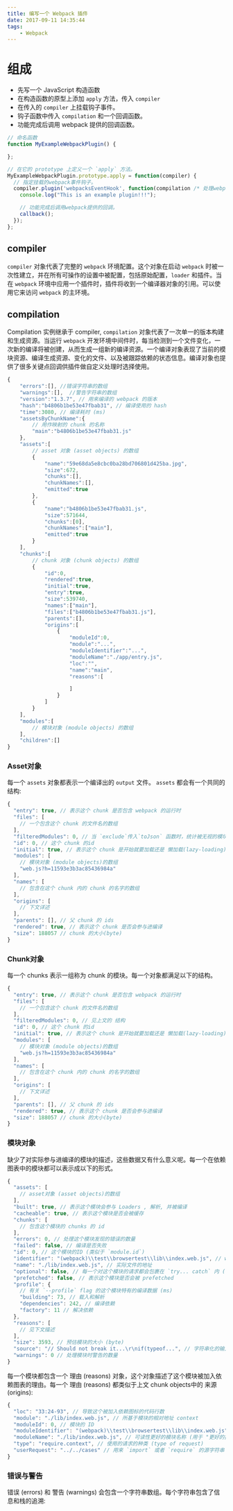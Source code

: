```yaml
---
title: 编写一个 Webpack 插件
date: 2017-09-11 14:35:44
tags:
    - Webpack
---
```


# 组成

* 先写一个 JavaScript 构造函数
* 在构造函数的原型上添加 `apply` 方法，传入 `compiler`
* 在传入的 `compiler` 上挂载钩子事件。
* 钩子函数中传入 `compilation` 和一个回调函数。
* 功能完成后调用 webpack 提供的回调函数。

```javascript
// 命名函数
function MyExampleWebpackPlugin() {

};

// 在它的 prototype 上定义一个 `apply` 方法。
MyExampleWebpackPlugin.prototype.apply = function(compiler) {
  // 指定挂载的webpack事件钩子。
  compiler.plugin('webpacksEventHook', function(compilation /* 处理webpack内部实例的特定数据。*/, callback) {
    console.log("This is an example plugin!!!");

    // 功能完成后调用webpack提供的回调。
    callback();
  });
};
```

## compiler

`compiler` 对象代表了完整的 `webpack` 环境配置。这个对象在启动 `webpack` 时被一次性建立，并在所有可操作的设置中被配置，包括原始配置，`loader` 和插件。当在 `webpack` 环境中应用一个插件时，插件将收到一个编译器对象的引用。可以使用它来访问 `webpack` 的主环境。

## compilation

Compilation 实例继承于 compiler, `compilation` 对象代表了一次单一的版本构建和生成资源。当运行 `webpack` 开发环境中间件时，每当检测到一个文件变化，一次新的编译将被创建，从而生成一组新的编译资源。一个编译对象表现了当前的模块资源、编译生成资源、变化的文件、以及被跟踪依赖的状态信息。编译对象也提供了很多关键点回调供插件做自定义处理时选择使用。

```javascript
{
    "errors":[], //错误字符串的数组
    "warnings":[],  //警告字符串的数组
    "version":"1.3.7", // 用来编译的 webpack 的版本
    "hash":"b4806b1be53e47fbab31", // 编译使用的 hash
    "time":3080, // 编译耗时 (ms)
    "assetsByChunkName":{
        // 用作映射的 chunk 的名称
        "main":"b4806b1be53e47fbab31.js"
    },
    "assets":[
        // asset 对象 (asset objects) 的数组
        {
            "name":"59e68da5e8cbc0ba28bd706801d425ba.jpg",
            "size":672,
            "chunks":[],
            "chunkNames":[],
            "emitted":true
        },
        {
            "name":"b4806b1be53e47fbab31.js",
            "size":571644,
            "chunks":[0],
            "chunkNames":["main"],
            "emitted":true
        }
    ],
    "chunks":[
        // chunk 对象 (chunk objects) 的数组
        {
            "id":0,
            "rendered":true,
            "initial":true,
            "entry":true,
            "size":539740,
            "names":["main"],
            "files":["b4806b1be53e47fbab31.js"],
            "parents":[],
            "origins":[
                {
                    "moduleId":0,
                    "module":"...",
                    "moduleIdentifier":"...",
                    "moduleName":"./app/entry.js",
                    "loc":"",
                    "name":"main",
                    "reasons":[

                    ]
                }
            ]
        }
    ],
    "modules":[
        // 模块对象 (module objects) 的数组
    ],
    "children":[]
}
```

### Asset对象
每一个 `assets` 对象都表示一个编译出的 `output` 文件。 `assets` 都会有一个共同的结构:
```javascript
{
  "entry": true, // 表示这个 chunk 是否包含 webpack 的运行时
  "files": [
    // 一个包含这个 chunk 的文件名的数组
  ],
  "filteredModules": 0, // 当 `exclude`传入`toJson` 函数时，统计被无视的模块的数量
  "id": 0, // 这个 chunk 的id
  "initial": true, // 表示这个 chunk 是开始就要加载还是 懒加载(lazy-loading)
  "modules": [
    // 模块对象 (module objects)的数组
    "web.js?h=11593e3b3ac85436984a"
  ],
  "names": [
    // 包含在这个 chunk 内的 chunk 的名字的数组
  ],
  "origins": [
    // 下文详述
  ],
  "parents": [], // 父 chunk 的 ids
  "rendered": true, // 表示这个 chunk 是否会参与进编译
  "size": 188057 // chunk 的大小(byte)
}
```

### Chunk对象
每一个 chunks 表示一组称为 chunk 的模块。每一个对象都满足以下的结构。
```javascript
{
  "entry": true, // 表示这个 chunk 是否包含 webpack 的运行时
  "files": [
    // 一个包含这个 chunk 的文件名的数组
  ],
  "filteredModules": 0, // 见上文的 结构
  "id": 0, // 这个 chunk 的id
  "initial": true, // 表示这个 chunk 是开始就要加载还是 懒加载(lazy-loading)
  "modules": [
    // 模块对象 (module objects)的数组
    "web.js?h=11593e3b3ac85436984a"
  ],
  "names": [
    // 包含在这个 chunk 内的 chunk 的名字的数组
  ],
  "origins": [
    // 下文详述
  ],
  "parents": [], // 父 chunk 的 ids
  "rendered": true, // 表示这个 chunk 是否会参与进编译
  "size": 188057 // chunk 的大小(byte)
}
```

### 模块对象
缺少了对实际参与进编译的模块的描述，这些数据又有什么意义呢。每一个在依赖图表中的模块都可以表示成以下的形式。
```javascript
{
  "assets": [
    // asset对象 (asset objects)的数组
  ],
  "built": true, // 表示这个模块会参与 Loaders , 解析, 并被编译
  "cacheable": true, // 表示这个模块是否会被缓存
  "chunks": [
    // 包含这个模块的 chunks 的 id
  ],
  "errors": 0, // 处理这个模块发现的错误的数量
  "failed": false, // 编译是否失败
  "id": 0, // 这个模块的ID (类似于 `module.id`)
  "identifier": "(webpack)\\test\\browsertest\\lib\\index.web.js", // webpack内部使用的唯一的标识
  "name": "./lib/index.web.js", // 实际文件的地址
  "optional": false, // 每一个对这个模块的请求都会包裹在 `try... catch` 内 (与ESM无关)
  "prefetched": false, // 表示这个模块是否会被 prefetched
  "profile": {
    // 有关 `--profile` flag 的这个模块特有的编译数据 (ms)
    "building": 73, // 载入和解析
    "dependencies": 242, // 编译依赖
    "factory": 11 // 解决依赖
  },
  "reasons": [
    // 见下文描述
  ],
  "size": 3593, // 预估模块的大小 (byte)
  "source": "// Should not break it...\r\nif(typeof...", // 字符串化的输入
  "warnings": 0 // 处理模块时警告的数量
}
```
每一个模块都包含一个 理由 (reasons) 对象，这个对象描述了这个模块被加入依赖图表的理由。每一个 理由 (reasons) 都类似于上文 chunk objects中的 来源 (origins):
```javascript
{
  "loc": "33:24-93", // 导致这个被加入依赖图标的代码行数
  "module": "./lib/index.web.js", // 所基于模块的相对地址 context
  "moduleId": 0, // 模块的 ID
  "moduleIdentifier": "(webpack)\\test\\browsertest\\lib\\index.web.js", // 模块的地址
  "moduleName": "./lib/index.web.js", // 可读性更好的模块名称 (用于 "更好的打印 (pretty-printing)")
  "type": "require.context", // 使用的请求的种类 (type of request)
  "userRequest": "../../cases" // 用来 `import` 或者 `require` 的源字符串
}
```

### 错误与警告
错误 (errors) 和 警告 (warnings) 会包含一个字符串数组。每个字符串包含了信息和栈的追溯:
